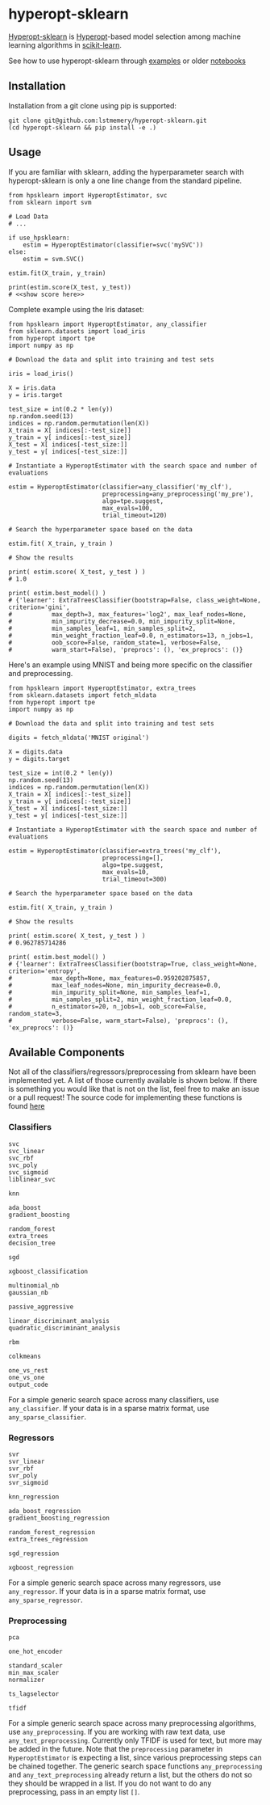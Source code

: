 # hyperopt-sklearn

[Hyperopt-sklearn](http://hyperopt.github.com/hyperopt-sklearn/) is
[Hyperopt](http://hyperopt.github.com/hyperopt)-based model selection among machine learning algorithms in
[scikit-learn](http://scikit-learn.org/).

See how to use hyperopt-sklearn through [examples](http://hyperopt.github.io/hyperopt-sklearn/#documentation)
or older
[notebooks](http://nbviewer.ipython.org/github/hyperopt/hyperopt-sklearn/tree/master/notebooks)


## Installation

Installation from a git clone using pip is supported:

    git clone git@github.com:lstmemery/hyperopt-sklearn.git
    (cd hyperopt-sklearn && pip install -e .)

## Usage

If you are familiar with sklearn, adding the hyperparameter search with hyperopt-sklearn is only a one line change from the standard pipeline.

```
from hpsklearn import HyperoptEstimator, svc
from sklearn import svm

# Load Data
# ...

if use_hpsklearn:
    estim = HyperoptEstimator(classifier=svc('mySVC'))
else:
    estim = svm.SVC()

estim.fit(X_train, y_train)

print(estim.score(X_test, y_test))
# <<show score here>>
```

Complete example using the Iris dataset:

```
from hpsklearn import HyperoptEstimator, any_classifier
from sklearn.datasets import load_iris
from hyperopt import tpe
import numpy as np

# Download the data and split into training and test sets

iris = load_iris()

X = iris.data
y = iris.target

test_size = int(0.2 * len(y))
np.random.seed(13)
indices = np.random.permutation(len(X))
X_train = X[ indices[:-test_size]]
y_train = y[ indices[:-test_size]]
X_test = X[ indices[-test_size:]]
y_test = y[ indices[-test_size:]]

# Instantiate a HyperoptEstimator with the search space and number of evaluations

estim = HyperoptEstimator(classifier=any_classifier('my_clf'),
                          preprocessing=any_preprocessing('my_pre'),
                          algo=tpe.suggest,
                          max_evals=100,
                          trial_timeout=120)

# Search the hyperparameter space based on the data

estim.fit( X_train, y_train )

# Show the results

print( estim.score( X_test, y_test ) )
# 1.0

print( estim.best_model() )
# {'learner': ExtraTreesClassifier(bootstrap=False, class_weight=None, criterion='gini',
#           max_depth=3, max_features='log2', max_leaf_nodes=None,
#           min_impurity_decrease=0.0, min_impurity_split=None,
#           min_samples_leaf=1, min_samples_split=2,
#           min_weight_fraction_leaf=0.0, n_estimators=13, n_jobs=1,
#           oob_score=False, random_state=1, verbose=False,
#           warm_start=False), 'preprocs': (), 'ex_preprocs': ()}
```

Here's an example using MNIST and being more specific on the classifier and preprocessing.

```
from hpsklearn import HyperoptEstimator, extra_trees
from sklearn.datasets import fetch_mldata
from hyperopt import tpe
import numpy as np

# Download the data and split into training and test sets

digits = fetch_mldata('MNIST original')

X = digits.data
y = digits.target

test_size = int(0.2 * len(y))
np.random.seed(13)
indices = np.random.permutation(len(X))
X_train = X[ indices[:-test_size]]
y_train = y[ indices[:-test_size]]
X_test = X[ indices[-test_size:]]
y_test = y[ indices[-test_size:]]

# Instantiate a HyperoptEstimator with the search space and number of evaluations

estim = HyperoptEstimator(classifier=extra_trees('my_clf'),
                          preprocessing=[],
                          algo=tpe.suggest,
                          max_evals=10,
                          trial_timeout=300)

# Search the hyperparameter space based on the data

estim.fit( X_train, y_train )

# Show the results

print( estim.score( X_test, y_test ) )
# 0.962785714286 

print( estim.best_model() )
# {'learner': ExtraTreesClassifier(bootstrap=True, class_weight=None, criterion='entropy',
#           max_depth=None, max_features=0.959202875857,
#           max_leaf_nodes=None, min_impurity_decrease=0.0,
#           min_impurity_split=None, min_samples_leaf=1,
#           min_samples_split=2, min_weight_fraction_leaf=0.0,
#           n_estimators=20, n_jobs=1, oob_score=False, random_state=3,
#           verbose=False, warm_start=False), 'preprocs': (), 'ex_preprocs': ()}
```

## Available Components

Not all of the classifiers/regressors/preprocessing from sklearn have been implemented yet.
A list of those currently available is shown below.
If there is something you would like that is not on the list, feel free to make an issue or a pull request!
The source code for implementing these functions is found [here](https://github.com/hyperopt/hyperopt-sklearn/blob/master/hpsklearn/components.py)

### Classifiers

```
svc
svc_linear
svc_rbf
svc_poly
svc_sigmoid
liblinear_svc

knn

ada_boost
gradient_boosting

random_forest
extra_trees
decision_tree

sgd

xgboost_classification

multinomial_nb
gaussian_nb

passive_aggressive

linear_discriminant_analysis
quadratic_discriminant_analysis

rbm

colkmeans

one_vs_rest
one_vs_one
output_code

```

For a simple generic search space across many classifiers, use `any_classifier`. If your data is in a sparse matrix format, use `any_sparse_classifier`.

### Regressors

```
svr
svr_linear
svr_rbf
svr_poly
svr_sigmoid

knn_regression

ada_boost_regression
gradient_boosting_regression

random_forest_regression
extra_trees_regression

sgd_regression

xgboost_regression
```

For a simple generic search space across many regressors, use `any_regressor`. If your data is in a sparse matrix format, use `any_sparse_regressor`.

### Preprocessing

```
pca

one_hot_encoder

standard_scaler
min_max_scaler
normalizer

ts_lagselector

tfidf

```

For a simple generic search space across many preprocessing algorithms, use `any_preprocessing`.
If you are working with raw text data, use `any_text_preprocessing`.
Currently only TFIDF is used for text, but more may be added in the future.
Note that the `preprocessing` parameter in `HyperoptEstimator` is expecting a list, since various preprocessing steps can be chained together.
The generic search space functions `any_preprocessing` and `any_text_preprocessing` already return a list, but the others do not so they should be wrapped in a list.
If you do not want to do any preprocessing, pass in an empty list `[]`.
